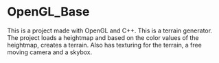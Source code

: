 # OpenGL_Base
This is a project made with OpenGL and C++.
This is a terrain generator. The project loads a heightmap and based on the color values of the heightmap, creates a terrain.
Also has texturing for the terrain, a free moving camera and a skybox. 
